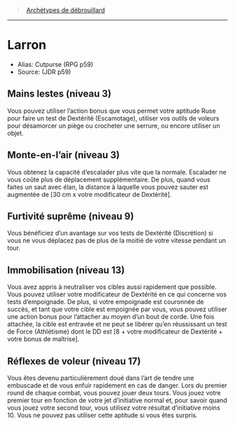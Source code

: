 
<!--SubClassItem-->

> <!--ParentNameLink-->[Archétypes de débrouillard](class_cunning_fr.md#archétypes-de-débrouillard)<!--/ParentNameLink-->

---

# <!--Name-->Larron<!--/Name-->

- Alias: <!--AltName-->Cutpurse (RPG p59)<!--/AltName-->
- Source: <!--Source-->(JDR p59)<!--/Source-->

<!--ClassFeatureItem-->

## <!--Name-->Mains lestes<!--/Name--> (niveau 3)

<!--Description-->

Vous pouvez utiliser l’action bonus que vous permet votre aptitude Ruse pour faire un test de Dextérité (Escamotage), utiliser vos outils de voleurs pour désamorcer un piège ou crocheter une serrure, ou encore utiliser un objet.

<!--/Description-->

<!--/ClassFeatureItem-->

<!--ClassFeatureItem-->

## <!--Name-->Monte-en-l’air<!--/Name--> (niveau 3)

<!--Description-->

Vous obtenez la capacité d’escalader plus vite que la normale. Escalader ne vous coûte plus de déplacement supplémentaire. De plus, quand vous faites un saut avec élan, la distance à laquelle vous pouvez sauter est augmentée de [30 cm x votre modificateur de Dextérité].

<!--/Description-->

<!--/ClassFeatureItem-->

<!--ClassFeatureItem-->

## <!--Name-->Furtivité suprême<!--/Name--> (niveau 9)

<!--Description-->

Vous bénéficiez d’un avantage sur vos tests de Dextérité (Discrétion) si vous ne vous déplacez pas de plus de la moitié de votre vitesse pendant un tour.

<!--/Description-->

<!--/ClassFeatureItem-->

<!--ClassFeatureItem-->

## <!--Name-->Immobilisation<!--/Name--> (niveau 13)

<!--Description-->

Vous avez appris à neutraliser vos cibles aussi rapidement que possible. Vous pouvez utiliser votre modificateur de Dextérité en ce qui concerne vos tests d’empoignade. De plus, si votre empoignade est couronnée de succès, et tant que votre cible est empoignée par vous, vous pouvez utiliser une action bonus pour l’attacher au moyen d’un bout de corde. Une fois attachée, la cible est entravée et ne peut se libérer qu’en réussissant un test de Force (Athlétisme) dont le DD est [8 + votre modificateur de Dextérité + votre bonus de maîtrise].

<!--/Description-->

<!--/ClassFeatureItem-->

<!--ClassFeatureItem-->

## <!--Name-->Réflexes de voleur<!--/Name--> (niveau 17)

<!--Description-->

Vous êtes devenu particulièrement doué dans l’art de tendre une embuscade et de vous enfuir rapidement en cas de danger. Lors du premier round de chaque combat, vous pouvez jouer deux tours. Vous jouez votre premier tour en fonction de votre jet d’initiative normal et, pour savoir quand vous jouez votre second tour, vous utilisez votre résultat d’initiative moins 10. Vous ne pouvez pas utiliser cette aptitude si vous êtes surpris.

<!--/Description-->

<!--/ClassFeatureItem-->

<!--/SubClassItem-->

